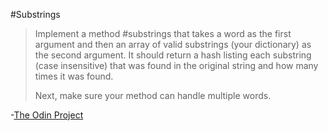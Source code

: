 #Substrings

> Implement a method #substrings that takes a word as the first argument and then an array of 
> valid substrings (your dictionary) as the second argument. It should return a hash listing 
> each substring (case insensitive) that was found in the original string and how many times it was found.
>
> Next, make sure your method can handle multiple words.

-[The Odin Project](http://www.theodinproject.com/ruby-programming/building-blocks)
